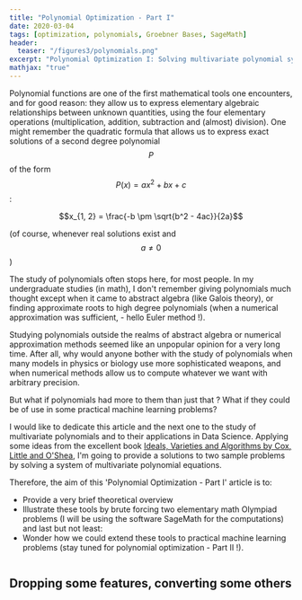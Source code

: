 ```yaml
---
title: "Polynomial Optimization - Part I"
date: 2020-03-04
tags: [optimization, polynomials, Groebner Bases, SageMath]
header:
  teaser: "/figures3/polynomials.png"
excerpt: "Polynomial Optimization I: Solving multivariate polynomial systems. Why polynomials are cooler than I thought !"
mathjax: "true"
---
```



Polynomial functions are one of the first mathematical tools one encounters, and for good reason: they allow us to express elementary algebraic relationships between unknown quantities, using the four elementary operations (multiplication, addition, subtraction and (almost) division).
One might remember the quadratic formula that allows us to express exact solutions of a second degree polynomial $$P$$ of the form $$P(x) = ax^2 + bx + c$$:

$$x_{1, 2} = \frac{-b \pm \sqrt{b^2 - 4ac}}{2a}$$ 

(of course, whenever real solutions exist and $$a \neq 0 $$)

The study of polynomials often stops here, for most people. In my undergraduate studies (in math), I don't remember giving polynomials much thought except when it came to abstract algebra (like Galois theory), or finding approximate roots to high degree polynomials (when a numerical approximation was sufficient, - hello Euler method !).

Studying polynomials outside the realms of abstract algebra or numerical approximation methods seemed like an unpopular opinion for a very long time. After all, why would anyone bother with the study of polynomials when many models in physics or biology use more sophisticated weapons, and when numerical methods allow us to compute whatever we want with arbitrary precision.

But what if polynomials had more to them than just that ? What if they could be of use in some practical machine learning problems?

I would like to dedicate this article and the next one to the study of multivariate polynomials and to their applications in Data Science. Applying some ideas from the excellent book [Ideals, Varieties and Algorithms by Cox, Little and O'Shea](https://www.springer.com/gp/book/9783319167206), I'm going to provide a solutions to two sample problems by solving a system of multivariate polynomial equations.


Therefore, the aim of this 'Polynomial Optimization - Part I' article is to:
* Provide a very brief theoretical overview 
* Illustrate these tools by brute forcing two elementary math Olympiad problems (I will be using the software SageMath for the computations)
and last but not least:
* Wonder how we could extend these tools to practical machine learning problems (stay tuned for polynomial optimization - Part II !).



```python

```


## Dropping some features, converting some others 